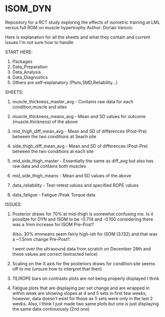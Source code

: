 # ISOM_DYN
Repository for a RCT study exploring the effects of isometric training at LML versus full ROM on muscle hypertrophy
Author: Dorian Varovic

Here is explanation for all the sheets and what they contain and current issues I'm not sure how to handle

START HERE:
1) Packages
2) Data_Preparation
3) Data_Analysis
4) Data_Diagnostics
5) Others are self-explanatory (Plots,SMD,Reliability...)

SHEETS:

1) muscle_thickness_master_avg - Contains raw data for each condition,muscle and sites
2) muscle_thickness_means_avg - Mean and SD values for outcome (muscle.thickness) of the above

3) mid_thigh_diff_mean_avg - Mean and SD of differences (Post-Pre) between the two conditions at 3each site
4) side_thigh_diff_mean_avg - Mean and SD of differences (Post-Pre) between the two conditions at each site

5) mid_side_thigh_master - Essentially the same as diff_avg but also has raw data and contains both muscles
6) mid_side_thigh_means - Mean and SD values of the above

7) data_reliability - Test-retest values and specified ROPE values
8) data_fatigue - Fatigue /Peak Torque data

ISSUES:

1) Posterior draws for 70% at mid-thigh is somewhat confusing me. 
   Is it possible for DYN and ISOM to be -0.714 and -0.100 considering there was a 1mm increase for ISOM Pre-Post?

   Also, 30% emmeans seem fairly high-ish for ISOM (3.132) and that was a ~1.5mm change Pre-Post?.
   
   I went over the ultrasound data from scratch on December 28th and these values are correct (extracted twice)
   
2) Scaling on the X axis for the posteriors draws for condition:site seems off to me (unsure how to interpret that then)

3) TE/ROPE bars on contrasts plots are not being properly displayed I think
   
4) Fatigue plots that are displaying per set change and are wrapped in within week are showing slopes at 4 and 5 sets in first few weeks,
   however, data doesn't exist for those as 5 sets were only in the last 2 weeks.
   Also, I think I just made two same plots but one is just displaying the same data continuously (2nd one)
   
